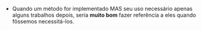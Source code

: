 + Quando um método for implementado MAS seu uso necessário apenas alguns trabalhos depois,
seria **muito bom** fazer referência a eles quando fôssemos necessitá-los.

